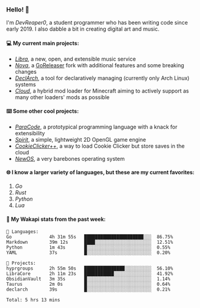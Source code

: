 ### Hello! 👋

I'm _DevReaper0_, a student programmer who has been writing code since early 2019. I also dabble a bit in creating digital art and music.

#### 💻 My current main projects:

-   _[Libra](https://github.com/LibraMusic)_, a new, open, and extensible music service
-   _[Nova](https://github.com/LibraMusic/Nova)_, a [GoReleaser](https://github.com/goreleaser/goreleaser) fork with additional features and some breaking changes
-   _[DeclArch](https://github.com/DevReaper0/declarch)_, a tool for declaratively managing (currently only Arch Linux) systems
-   _[Cloud](https://github.com/CloudLoaderMC/CloudLoader)_, a hybrid mod loader for Minecraft aiming to actively support as many other loaders' mods as possible

#### ⌨️ Some other cool projects:

-   _[ParaCode](https://github.com/ParaCodeLang/ParaCode)_, a prototypical programming language with a knack for extensibility
-   _[Spirit](https://gitlab.com/DevReaper0/SpiritEngine)_, a simple, lightweight 2D OpenGL game engine
-   _[CookieClicker++](https://github.com/DevReaper0/CookieClickerPlusPlus)_, a way to load Cookie Clicker but store saves in the cloud
-   _[NewOS](https://github.com/DevReaper0/NewOS)_, a very barebones operating system

#### 🌐 I know a larger variety of languages, but these are my current favorites:

1. _Go_
2. _Rust_
3. _Python_
4. _Lua_

#### 📡 My Wakapi stats from the past week:

```text
💾 Languages:
Go              4h 31m 55s   ██████████████████████░░░  86.75%
Markdown        39m 12s      ████░░░░░░░░░░░░░░░░░░░░░  12.51%
Python          1m 43s       █░░░░░░░░░░░░░░░░░░░░░░░░  0.55%
YAML            37s          █░░░░░░░░░░░░░░░░░░░░░░░░  0.20%

💼 Projects:
hyprgroups      2h 55m 50s   ███████████████░░░░░░░░░░  56.10%
LibraCore       2h 11m 23s   ███████████░░░░░░░░░░░░░░  41.92%
ObsidianVault   3m 35s       █░░░░░░░░░░░░░░░░░░░░░░░░  1.14%
Taurus          2m 0s        █░░░░░░░░░░░░░░░░░░░░░░░░  0.64%
declarch        39s          █░░░░░░░░░░░░░░░░░░░░░░░░  0.21%

Total: 5 hrs 13 mins
```
